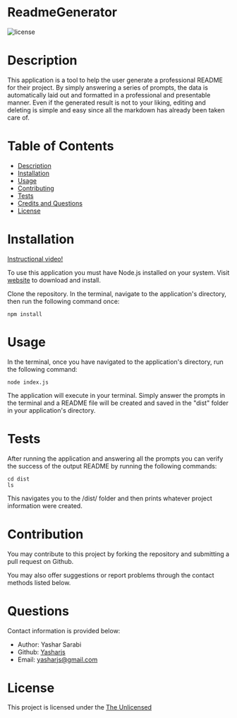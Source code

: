 # ReadmeGenerator

![license](https://img.shields.io/badge/License-The_Unlicense-blue)

# Description

This application is a tool to help the user generate a professional README for their project. By simply answering a series of prompts, the data is automatically laid out and formatted in a professional and presentable manner. Even if the generated result is not to your liking, editing and deleting is simple and easy since all the markdown has already been taken care of.

# Table of Contents
- [Description](#Description)
- [Installation](#Installation)
- [Usage](#Usage)
- [Contributing](#Contributing)
- [Tests](#Tests)
- [Credits and Questions](#Credits)
- [License](#License)

# Installation

[Instructional video!](https://drive.google.com/file/d/1ZI8Csc_eq2WtpIDEtfdOLr0G2k2CDuiH/view)

To use this application you must have Node.js installed on your system. Visit [website](https://nodejs.org/en/download/) to download and install.

Clone the repository. In the terminal, navigate to the application's directory, then run the following command once:
```
npm install
```

# Usage

In the terminal, once you have navigated to the application's directory, run the following command:
```
node index.js
```
The application will execute in your terminal. Simply answer the prompts in the terminal and a README file will be created and saved in the "dist" folder in your application's directory.

# Tests

After running the application and answering all the prompts you can verify the success of the output README by running the following commands:
```
cd dist
ls
```
This navigates you to the /dist/ folder and then prints whatever project information were created.

# Contribution

You  may contribute to this project by forking the repository and submitting a pull request on Github.

You may also offer suggestions or report problems through the contact methods listed below.

# Questions 

Contact information is provided below:
* Author: Yashar Sarabi
* Github: [Yasharjs](https://github.com/yasharjs)
* Email: yasharjs@gmail.com

# License
This project is licensed under the [The Unlicensed](https://choosealicense.com/licenses/unlicense/)